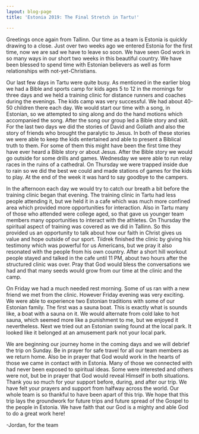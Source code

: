 ```yaml
---
layout: blog-page
title: 'Estonia 2019: The Final Stretch in Tartu!'

---
```


Greetings once again from Tallinn. Our time as a team is Estonia is quickly drawing to a close. Just over two weeks ago we entered Estonia for the first time, now we are sad we have to leave so soon. We have seen God work in so many ways in our short two weeks in this beautiful country. We have been blessed to spend time with Estonian believers as well as form relationships with not-yet-Christians.

Our last few days in Tartu were quite busy. As mentioned in the earlier blog we had a Bible and sports camp for kids ages 5 to 12 in the mornings for three days and we held a training clinic for distance runners and coaches during the evenings. The kids camp was very successful. We had about 40-50 children there each day. We would start our time with a song, in Estonian, so we attempted to sing along and do the hand motions which accompanied the song. After the song our group led a Bible story and skit. For the last two days we did the stories of David and Goliath and also the story of friends who brought the paralytic to Jesus. In both of these stories we were able to keep the kids entertained and able to present a Biblical truth to them. For some of them this might have been the first time they have ever heard a Bible story or about Jesus. After the Bible story we would go outside for some drills and games. Wednesday we were able to run relay races in the ruins of a cathedral. On Thursday we were trapped inside due to rain so we did the best we could and made stations of games for the kids to play. At the end of the week it was hard to say goodbye to the campers.

In the afternoon each day we would try to catch our breath a bit before the training clinic began that evening. The training clinic in Tartu had less people attending it, but we held it in a cafe which was much more confined area which provided more opportunities for interaction. Also in Tartu many of those who attended were college aged, so that gave us younger team members many opportunities to interact with the athletes. On Thursday the spiritual aspect of training was covered as we did in Tallinn. So this provided us an opportunity to talk about how our faith in Christ gives us value and hope outside of our sport. Tiidrek finished the clinic by giving his testimony which was powerful for us Americans, but we pray it also resonated with the people from his own country. After a short hill workout people stayed and talked in the cafe until 11 PM, about two hours after the structured clinic was over. Pray that God would bless the conversations we had and that many seeds would grow from our time at the clinic and the camp.

On Friday we had a much needed rest morning. Some of us ran with a new friend we met from the clinic. However Friday evening was very exciting. We were able to experience two Estonian traditions with some of our Estonian family. The first was a sauna boat. This is exactly what is sounds like, a boat with a sauna on it. We would alternate from cold lake to hot sauna, which seemed more like a punishment to me, but we enjoyed it nevertheless. Next we tried out an Estonian swing found at the local park. It looked like it belonged at an amusement park not your local park.

We are beginning our journey home in the coming days and we will debrief the trip on Sunday. Be in prayer for safe travel for all our team members as we return home. Also be in prayer that God would work in the hearts of those we came in contact with in Estonia. Many of those we connected with had never been exposed to spiritual ideas. Some were interested and others were not, but be in prayer that God would reveal Himself in both situations. Thank you so much for your support before, during, and after our trip. We have felt your prayers and support from halfway across the world. Our whole team is so thankful to have been apart of this trip. We hope that this trip lays the groundwork for future trips and future spread of the Gospel to the people in Estonia. We have faith that our God is a mighty and able God to do a great work here!

\-Jordan, for the team